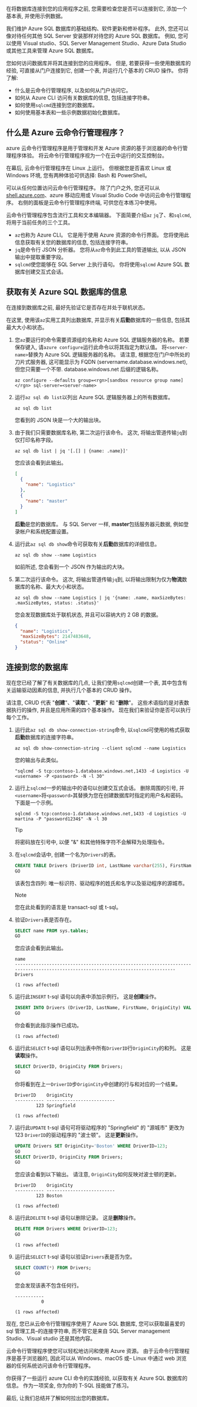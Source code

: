 在将数据库连接到您的应用程序之前, 您需要检查您是否可以连接到它, 添加一个基本表, 并使用示例数据。

我们维护 Azure SQL 数据库的基础结构、软件更新和修补程序。 此外, 您还可以像对待任何其他 SQL Server 安装那样对待您的 Azure SQL 数据库。 例如, 您可以使用 Visual studio、SQL Server Management Studio、Azure Data Studio 或其他工具来管理 Azure SQL 数据库。

您如何访问数据库并将其连接到您的应用程序。 但是, 若要获得一些使用数据库的经验, 可直接从门户连接到它, 创建一个表, 并运行几个基本的 CRUD 操作。 你将了解:

- 什么是云命令行管理程序, 以及如何从门户访问它。
- 如何从 Azure CLI 访问有关数据库的信息, 包括连接字符串。
- 如何使用`sqlcmd`连接到您的数据库。
- 如何使用基本表和一些示例数据初始化数据库。

## <a name="what-is-azure-cloud-shell"></a>什么是 Azure 云命令行管理程序？

azure 云命令行管理程序是用于管理和开发 Azure 资源的基于浏览器的命令行管理程序体验。 将云命令行管理程序视为一个在云中运行的交互控制台。

在幕后, 云命令行管理程序在 Linux 上运行。 但根据您是否喜欢 Linux 或 Windows 环境, 您有两种体验可供选择: Bash 和 PowerShell。

可以从任何位置访问云命令行管理程序。 除了门户之外, 您还可以从[shell.azure.com](https://shell.azure.com/)、azure 移动应用或 Visual Studio Code 中访问云命令行管理程序。 右侧的面板是云命令行管理程序终端, 可供您在本练习中使用。

云命令行管理程序包含流行工具和文本编辑器。 下面简要介绍`az` `jq`了、和`sqlcmd`, 将用于当前任务的三个工具。

- `az`也称为 Azure CLI。 它是用于使用 Azure 资源的命令行界面。 您将使用此信息获取有关您的数据库的信息, 包括连接字符串。
- `jq`是命令行 JSON 分析器。 您将从`az`命令到此工具的管道输出, 以从 JSON 输出中提取重要字段。
- `sqlcmd`使您能够在 SQL Server 上执行语句。 你将使用`sqlcmd` Azure SQL 数据库创建交互式会话。

## <a name="get-information-about-your-azure-sql-database"></a>获取有关 Azure SQL 数据库的信息

在连接到数据库之前, 最好先验证它是否存在并处于联机状态。

在这里, 使用该`az`实用工具列出数据库, 并显示有关**后勤**数据库的一些信息, 包括其最大大小和状态。

1. 您`az`要运行的命令需要资源组的名称和 Azure SQL 逻辑服务器的名称。 若要保存键入, 请`azure configure`运行此命令以将其指定为默认值。
    将`<server-name>`替换为 Azure SQL 逻辑服务器的名称。 请注意, 根据您在门户中所处的刀片式服务器, 这可能显示为 FQDN (servername.database.windows.net), 但您只需要一个不带. database.windows.net 后缀的逻辑名称。

    ```azurecli
    az configure --defaults group=<rgn>[sandbox resource group name]</rgn> sql-server=<server-name>
    ```

1. 运行`az sql db list`以列出 Azure SQL 逻辑服务器上的所有数据库。

    ```azurecli
    az sql db list
    ```
    您看到的 JSON 块是一个大的输出块。

1. 由于我们只需要数据库名称, 第二次运行该命令。 这次, 将输出管道传输`jq`到仅打印名称字段。
   
     ```azurecli
    az sql db list | jq '[.[] | {name: .name}]'
    ```
    
    您应该会看到此输出。
    
    ```json
    [
      {
        "name": "Logistics"
      },
      {
        "name": "master"
      }
    ]
    ```

    **后勤**是您的数据库。 与 SQL Server 一样, **master**包括服务器元数据, 例如登录帐户和系统配置设置。

1. 运行此`az sql db show`命令可获取有关**后勤**数据库的详细信息。

    ```azurecli
    az sql db show --name Logistics
    ```

    如前所述, 您会看到一个 JSON 作为输出的大块。

1. 第二次运行该命令。 这次, 将输出管道传输`jq`到, 以将输出限制为仅为**物流**数据库的名称、最大大小和状态。

    ```azurecli
    az sql db show --name Logistics | jq '{name: .name, maxSizeBytes: .maxSizeBytes, status: .status}'
    ```

    您会发现数据库处于联机状态, 并且可以容纳大约 2 GB 的数据。

    ```json
    {
      "name": "Logistics",
      "maxSizeBytes": 2147483648,
      "status": "Online"
    }
    ```

## <a name="connect-to-your-database"></a>连接到您的数据库

现在您已经了解了有关数据库的几点, 让我们使用`sqlcmd`创建一个表, 其中包含有关运输驱动因素的信息, 并执行几个基本的 CRUD 操作。

请注意, CRUD 代表 "**创建**"、"**读取**"、"**更新**" 和 "**删除**"。 这些术语指的是对表数据执行的操作, 并且是应用所需的四个基本操作。 现在我们来验证你是否可以执行每个工作。

1. 运行此`az sql db show-connection-string`命令, 以`sqlcmd`可使用的格式获取**后勤**数据库的连接字符串。

    ```azurecli
    az sql db show-connection-string --client sqlcmd --name Logistics
    ```

    您的输出与此类似。

    ```output
    "sqlcmd -S tcp:contoso-1.database.windows.net,1433 -d Logistics -U <username> -P <password> -N -l 30"
    ```

1. 运行上`sqlcmd`一步的输出中的语句以创建交互式会话。 删除周围的引号, 并`<username>`将`<password>`其替换为您在创建数据库时指定的用户名和密码。 下面是一个示例。

    ```console
    sqlcmd -S tcp:contoso-1.database.windows.net,1433 -d Logistics -U martina -P "password1234$" -N -l 30
    ```

    > [!TIP]
    > 将密码放在引号中, 以便 "&" 和其他特殊字符不会解释为处理指令。

1. 在`sqlcmd`会话中, 创建一个名为`Drivers`的表。

    ```sql
    CREATE TABLE Drivers (DriverID int, LastName varchar(255), FirstName varchar(255), OriginCity varchar(255));
    GO
    ```

    该表包含四列: 唯一标识符、驱动程序的姓氏和名字以及驱动程序的源城市。

    > [!NOTE]
    > 您在此处看到的语言是 transact-sql 或 t-sql。

1. 验证`Drivers`表是否存在。

    ```sql
    SELECT name FROM sys.tables;
    GO
    ```

    您应该会看到此输出。

    ```output
    name
    --------------------------------------------------------------------------------------------------------------------------------
    Drivers

    (1 rows affected)
    ```

1. 运行此`INSERT` t-sql 语句以向表中添加示例行。 这是**创建**操作。

    ```sql
    INSERT INTO Drivers (DriverID, LastName, FirstName, OriginCity) VALUES (123, 'Zirne', 'Laura', 'Springfield');
    GO
    ```

    你会看到此指示操作已成功。

    ```output
    (1 rows affected)
    ```

1. 运行此`SELECT` t-sql 语句以列出表中所有`DriverID`行`OriginCity`的和列。 这是**读取**操作。

    ```sql
    SELECT DriverID, OriginCity FROM Drivers;
    GO
    ```

    你将看到在上一`DriverID`步`OriginCity`中创建的行与和对应的一个结果。

    ```output
    DriverID    OriginCity
    ----------- --------------------------
            123 Springfield

    (1 rows affected)
    ```

1. 运行此`UPDATE` t-sql 语句可将驱动程序的 "Springfield" 的 "源城市" 更改为 123 `DriverID`的驱动程序的 "波士顿"。 这是**更新**操作。

    ```sql
    UPDATE Drivers SET OriginCity='Boston' WHERE DriverID=123;
    GO
    SELECT DriverID, OriginCity FROM Drivers;
    GO
    ```

    您应该会看到以下输出。 请注意, `OriginCity`如何反映对波士顿的更新。

    ```output
    DriverID    OriginCity
    ----------- --------------------------
            123 Boston

    (1 rows affected)
    ```

1. 运行此`DELETE` t-sql 语句以删除记录。 这是**删除**操作。

    ```sql
    DELETE FROM Drivers WHERE DriverID=123;
    GO
    ```

    ```output
    (1 rows affected)
    ```

1. 运行此`SELECT` t-sql 语句以验证`Drivers`表是否为空。

    ```sql
    SELECT COUNT(*) FROM Drivers;
    GO
    ```

    您会发现该表不包含任何行。

    ```output
    -----------
              0

    (1 rows affected)
    ```

现在, 您已从云命令行管理程序使用了 Azure SQL 数据库, 您可以获取最喜爱的 sql 管理工具&ndash;的连接字符串, 而不管它是来自 SQL Server management Studio、Visual studio 还是其他内容。

云命令行管理程序使您可以轻松地访问和使用 Azure 资源。 由于云命令行管理程序是基于浏览器的, 因此可以从 Windows、macOS 或&ndash; Linux 中通过 web 浏览器的任何系统访问该命令行管理程序。

你获得了一些运行 azure CLI 命令的实践经验, 以获取有关 Azure SQL 数据库的信息。 作为一项奖金, 你为你的 T-SQL 技能做了练习。

最后, 让我们总结并了解如何拉出您的数据库。
